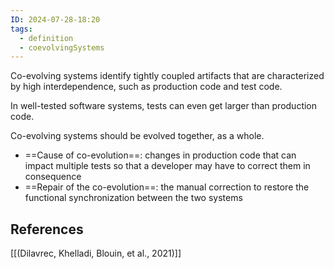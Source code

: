 ```yaml
---
ID: 2024-07-28-18:20
tags:
  - definition
  - coevolvingSystems
---
```

Co-evolving systems identify tightly coupled artifacts that are characterized by high interdependence, such as production code and test code.

In well-tested software systems, tests can even get larger than production code.

Co-evolving systems should be evolved together, as a whole.
- ==Cause of co-evolution==: changes in production code that can impact multiple tests so that a developer may have to correct them in consequence
- ==Repair of the co-evolution==: the manual correction to restore the functional synchronization between the two systems

## References
[[(Dilavrec, Khelladi, Blouin, et al., 2021)]]


